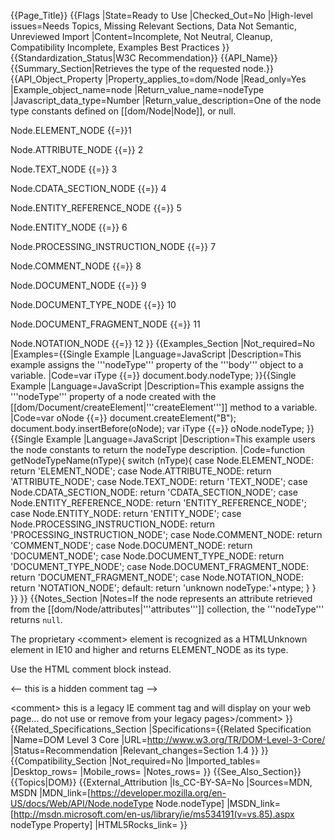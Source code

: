 {{Page_Title}}
{{Flags
|State=Ready to Use
|Checked_Out=No
|High-level issues=Needs Topics, Missing Relevant Sections, Data Not Semantic, Unreviewed Import
|Content=Incomplete, Not Neutral, Cleanup, Compatibility Incomplete, Examples Best Practices
}}
{{Standardization_Status|W3C Recommendation}}
{{API_Name}}
{{Summary_Section|Retrieves the type of the requested node.}}
{{API_Object_Property
|Property_applies_to=dom/Node
|Read_only=Yes
|Example_object_name=node
|Return_value_name=nodeType
|Javascript_data_type=Number
|Return_value_description=One of the node type constants defined on [[dom/Node|Node]], or null.

Node.ELEMENT_NODE {{=}}1

Node.ATTRIBUTE_NODE {{=}} 2

Node.TEXT_NODE {{=}} 3

Node.CDATA_SECTION_NODE {{=}} 4

Node.ENTITY_REFERENCE_NODE {{=}} 5

Node.ENTITY_NODE {{=}} 6

Node.PROCESSING_INSTRUCTION_NODE {{=}} 7

Node.COMMENT_NODE {{=}} 8

Node.DOCUMENT_NODE {{=}} 9

Node.DOCUMENT_TYPE_NODE {{=}} 10

Node.DOCUMENT_FRAGMENT_NODE {{=}} 11

Node.NOTATION_NODE {{=}} 12
}}
{{Examples_Section
|Not_required=No
|Examples={{Single Example
|Language=JavaScript
|Description=This example assigns the '''nodeType''' property of the '''body''' object to a variable.
|Code=var iType {{=}} document.body.nodeType;
}}{{Single Example
|Language=JavaScript
|Description=This example assigns the '''nodeType''' property of a node created with the [[dom/Document/createElement|'''createElement''']] method to a variable.
|Code=var oNode {{=}} document.createElement("B");
document.body.insertBefore(oNode);
var iType {{=}} oNode.nodeType;
}}{{Single Example
|Language=JavaScript
|Description=This example users the node constants to return the nodeType description.
|Code=function getNodeTypeName(nType){
   switch (nType){
   		case Node.ELEMENT_NODE:
   			return 'ELEMENT_NODE';
   		case Node.ATTRIBUTE_NODE:
   			return 'ATTRIBUTE_NODE';
   		case Node.TEXT_NODE:
   			return 'TEXT_NODE';
   		case Node.CDATA_SECTION_NODE:
   			return 'CDATA_SECTION_NODE';
   		case Node.ENTITY_REFERENCE_NODE:
   			return 'ENTITY_REFERENCE_NODE';
   		case Node.ENTITY_NODE:
   			return 'ENTITY_NODE';
   		case Node.PROCESSING_INSTRUCTION_NODE:
   			return 'PROCESSING_INSTRUCTION_NODE';
   		case Node.COMMENT_NODE:
   			return 'COMMENT_NODE';
   		case Node.DOCUMENT_NODE:
   			return 'DOCUMENT_NODE';
   		case Node.DOCUMENT_TYPE_NODE:
   			return 'DOCUMENT_TYPE_NODE';
   		case Node.DOCUMENT_FRAGMENT_NODE:
   			return 'DOCUMENT_FRAGMENT_NODE';
   		case Node.NOTATION_NODE:
   			return 'NOTATION_NODE';
   		default:
   			return 'unknown nodeType:'+ntype;
      }
   }
}}
}}
{{Notes_Section
|Notes=If the node represents an attribute retrieved from the [[dom/Node/attributes|'''attributes''']] collection, the '''nodeType''' returns <code>null</code>.

The proprietary &lt;comment&gt; element is recognized as a HTMLUnknown element in IE10 and higher and returns ELEMENT_NODE as its type.

Use the HTML comment block instead.

&lt;-- this is a hidden comment tag --&gt;

&lt;comment&gt; this is a legacy IE comment tag and will display on your web page... do not use or remove from your legacy pages&gt;/comment&gt;
}}
{{Related_Specifications_Section
|Specifications={{Related Specification
|Name=DOM Level 3 Core
|URL=http://www.w3.org/TR/DOM-Level-3-Core/
|Status=Recommendation
|Relevant_changes=Section 1.4
}}
}}
{{Compatibility_Section
|Not_required=No
|Imported_tables=
|Desktop_rows=
|Mobile_rows=
|Notes_rows=
}}
{{See_Also_Section}}
{{Topics|DOM}}
{{External_Attribution
|Is_CC-BY-SA=No
|Sources=MDN, MSDN
|MDN_link=[https://developer.mozilla.org/en-US/docs/Web/API/Node.nodeType Node.nodeType]
|MSDN_link=[http://msdn.microsoft.com/en-us/library/ie/ms534191(v=vs.85).aspx nodeType Property]
|HTML5Rocks_link=
}}
